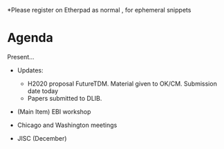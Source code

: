 
*Please register on Etherpad as normal , for ephemeral  snippets

Agenda
======

Present...

* Updates:
  - H2020 proposal FutureTDM. Material given to OK/CM. Submission date today
  - Papers submitted to DLIB.
  
* (Main Item) EBI workshop

* Chicago and Washington meetings

* JISC (December)




